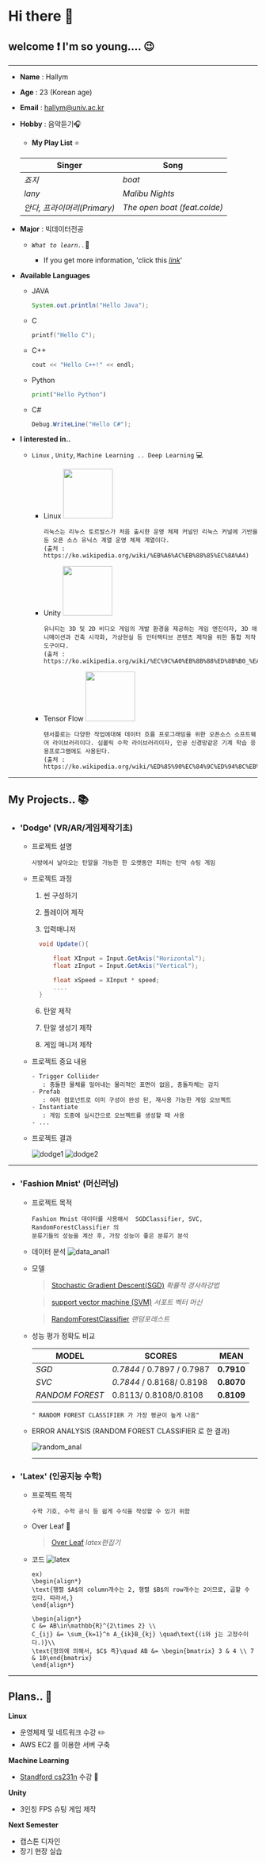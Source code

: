 # Hi there :blue_heart:

## welcome :exclamation: I'm so young.... :wink:

---
- __Name__ : Hallym
- __Age__ : 23 (Korean age)
- __Email__ : hallym@univ.ac.kr
- __Hobby__ : 음악듣기:headphones:

    - **My Play List** :star:


    | Singer | Song |
    | -------------| --------|
    | _죠지_ | _boat_ |
    | _lany_ | _Malibu Nights_|
    | _안다, 프라이머리(Primary)_ | _The open boat (feat.colde)_|

- __Major__ : 빅데이터전공 
  - _`What to learn..`_:thought_balloon:

    - If you get more information, 'click this  <u>[_link_](https://www.hallym.ac.kr/hallym_univ/sub01/cP14/sCP11.html)</u>'

- __Available Languages__
   - JAVA

     ```java
     System.out.println("Hello Java");
     ```
   - C

     ```c
     printf("Hello C");
     ```

  - C++

     ```c++
     cout << "Hello C++!" << endl; 
     ```

  - Python

     ```python
     print("Hello Python")
     ``` 
  - C#

     ```cs
     Debug.WriteLine("Hello C#");
     ```

- __I interested in..__
   - `Linux` , `Unity`,  `Machine Learning .. Deep Learning` :computer:

        -  Linux   <img src = "linux.png" width="100px">
            ```
            리눅스는 리누스 토르발스가 처음 출시한 운영 체제 커널인 리눅스 커널에 기반을 둔 오픈 소스 유닉스 계열 운영 체제 계열이다. 
            (출처 : https://ko.wikipedia.org/wiki/%EB%A6%AC%EB%88%85%EC%8A%A4)

            ```
        - Unity    <img src = "unity.png" width="100px">
            ```
            유니티는 3D 및 2D 비디오 게임의 개발 환경을 제공하는 게임 엔진이자, 3D 애니메이션과 건축 시각화, 가상현실 등 인터랙티브 콘텐츠 제작을 위한 통합 저작 도구이다. 
            (출처 : https://ko.wikipedia.org/wiki/%EC%9C%A0%EB%8B%88%ED%8B%B0_%EA%B2%8C%EC%9E%84_%EC%97%94%EC%A7%84)

            ```

        -  Tensor Flow   <img src = "tensor.png" width="100px">
            ```
            텐서플로는 다양한 작업에대해 데이터 흐름 프로그래밍을 위한 오픈소스 소프트웨어 라이브러리이다. 심볼릭 수학 라이브러리이자, 인공 신경망같은 기계 학습 응용프로그램에도 사용된다. 
            (출처 : https://ko.wikipedia.org/wiki/%ED%85%90%EC%84%9C%ED%94%8C%EB%A1%9C)

            ```







---

## My Projects.. :books:

- ### __'Dodge'__ (VR/AR/게임제작기초)

   - 프로젝트 설명

     ```
     사방에서 날아오는 탄알을 가능한 한 오랫동안 피하는 탄막 슈팅 게임
     ```
  - 프로젝트 과정
     1. 씬 구성하기
     3. 플레이어 제작
    
     5. 입력매니저
      ```cs
        void Update(){

            float XInput = Input.GetAxis("Horizontal");
            float zInput = Input.GetAxis("Vertical");

            float xSpeed = XInput * speed;
            ....
        }
    ```
     6. 탄알 제작

     5. 탄알 생성기 제작
     6. 게임 매니저 제작

  - 프로젝트 중요 내용
    ```
    - Trigger Colliider 
       : 충돌한 물체를 밀어내는 물리적인 표면이 없음, 충돌자체는 감지
    - Prefab
       : 여러 컴포넌트로 이미 구성이 완성 된, 재사용 가능한 게임 오브젝트
    - Instantiate
       : 게임 도중에 실시간으로 오브젝트를 생성할 때 사용
    - ...
  - 프로젝트 결과  

    ![dodge1](dodge1.png)
    ![dodge2](dodge2.png)

---

- ### __'Fashion Mnist'__ (머신러닝)
  - 프로젝트 목적
     ```
     Fashion Mnist 데이터를 사용해서  SGDClassifier, SVC, RandomForestClassifier 의
    분류기들의 성능을 계산 후, 가장 성능이 좋은 분류기 분석
    ```

  - 데이터 분석 
   ![data_anal1](data_anal1.png)

    
  - 모델

    > [Stochastic Gradient Descent(SGD)](https://go-hard.tistory.com/11
)
   _확률적 경사하강법_

    > [support vector machine (SVM)](https://m.blog.naver.com/PostView.nhn?blogId=slykid&logNo=221630584607&proxyReferer=https:%2F%2Fwww.google.com%2F
)
        _서포트 벡터 머신_

    > [RandomForestClassifier](https://eunsukimme.github.io/ml/2019/11/26/Random-Forest/) _랜덤포레스트_
    
 
  - 성능 평가 정확도 비교
  

    | MODEL | SCORES | MEAN    |
    | -------------| --------|--------|
    | _SGD_ | _0.7844_ / 0.7897 / 0.7987  | __0.7910__
    | _SVC_ | _0.7844_ / 0.8168/ 0.8198 |__0.8070__
    | _RANDOM FOREST_ |0.8113/ 0.8108/0.8108|__0.8109__



    `" RANDOM FOREST CLASSIFIER 가 가장 평균이 높게 나옴"` 


  - ERROR ANALYSIS (RANDOM FOREST CLASSIFIER 로 한 결과)

     ![random_anal](analy1.png)

     ---


- ### __'Latex'__ (인공지능 수학)
    - 프로젝트 목적
        ```
        수학 기호, 수학 공식 등 쉽게 수식을 작성할 수 있기 위함
        ```
    - Over Leaf :leaves:

        > [Over Leaf](ko.overleaf.com)  _latex편집기_

    - 코드
    ![latex](latex.png)

        ```
        ex) 
        \begin{align*}
        \text{행렬 $A$의 column개수는 2, 행렬 $B$의 row개수는 2이므로, 곱할 수 있다. 따라서,}
        \end{align*}

        \begin{align*}
        C &= AB\in\mathbb{R}^{2\times 2} \\
        C_{ij} &= \sum_{k=1}^n A_{ik}B_{kj} \quad\text{(i와 j는 고정수이다.)}\\
        \text{정의에 의해서, $C$ 즉}\quad AB &= \begin{bmatrix} 3 & 4 \\ 7 & 10\end{bmatrix}
        \end{align*}
        ```

---
## Plans.. :calendar:

__Linux__
- 운영체제 및 네트워크 수강 :pencil2:
- AWS EC2 를 이용한 서버 구축

 __Machine Learning__
- [Standford cs231n](https://youtu.be/3QjGtOlIiVI) 수강 :closed_book:

 __Unity__
 - 3인칭 FPS 슈팅 게임 제작


__Next Semester__
- 캡스톤 디자인 
- 장기 현장 실습 
